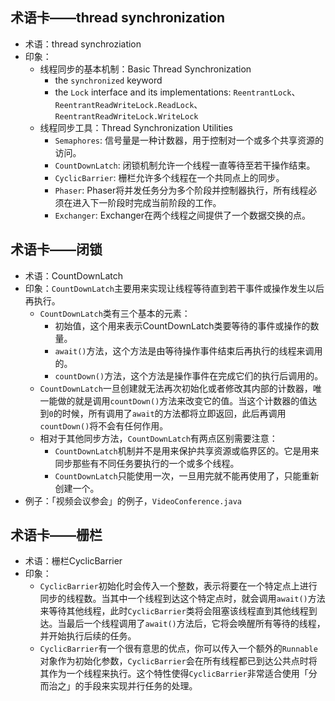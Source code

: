 
## 术语卡——thread synchronization
- 术语：thread synchroziation
- 印象：
	- 线程同步的基本机制：Basic Thread Synchronization
		- the `synchronized` keyword
		- the `Lock` interface and its implementations: `ReentrantLock`、`ReentrantReadWriteLock.ReadLock`、`ReentrantReadWriteLock.WriteLock`
	- 线程同步工具：Thread Synchronization Utilities
		- `Semaphores`: 信号量是一种计数器，用于控制对一个或多个共享资源的访问。
		- `CountDownLatch`: 闭锁机制允许一个线程一直等待至若干操作结束。
		- `CyclicBarrier`: 栅栏允许多个线程在一个共同点上的同步。
		- `Phaser`: Phaser将并发任务分为多个阶段并控制器执行，所有线程必须在进入下一阶段时完成当前阶段的工作。
		- `Exchanger`: Exchanger在两个线程之间提供了一个数据交换的点。


## 术语卡——闭锁
- 术语：CountDownLatch
- 印象：`CountDownLatch`主要用来实现让线程等待直到若干事件或操作发生以后再执行。
	- `CountDownLatch`类有三个基本的元素：
		- 初始值，这个用来表示CountDownLatch类要等待的事件或操作的数量。
		- `await()`方法，这个方法是由等待操作事件结束后再执行的线程来调用的。
		- `countDown()`方法，这个方法是操作事件在完成它们的执行后调用的。
	- `CountDownLatch`一旦创建就无法再次初始化或者修改其内部的计数器，唯一能做的就是调用`countDown()`方法来改变它的值。当这个计数器的值达到`0`的时候，所有调用了`await`的方法都将立即返回，此后再调用`countDown()`将不会有任何作用。
	- 相对于其他同步方法，`CountDownLatch`有两点区别需要注意：
		- `CountDownLatch`机制并不是用来保护共享资源或临界区的。它是用来同步那些有不同任务要执行的一个或多个线程。
		- `CountDownLatch`只能使用一次，一旦用完就不能再使用了，只能重新创建一个。
- 例子：「视频会议参会」的例子，`VideoConference.java`

## 术语卡——栅栏
- 术语：栅栏CyclicBarrier
- 印象：
	- `CyclicBarrier`初始化时会传入一个整数，表示将要在一个特定点上进行同步的线程数。当其中一个线程到达这个特定点时，就会调用`await()`方法来等待其他线程，此时`CyclicBarrier`类将会阻塞该线程直到其他线程到达。当最后一个线程调用了`await()`方法后，它将会唤醒所有等待的线程，并开始执行后续的任务。
	- `CyclicBarrier`有一个很有意思的优点，你可以传入一个额外的`Runnable`对象作为初始化参数，`CyclicBarrier`会在所有线程都已到达公共点时将其作为一个线程来执行。这个特性使得`CyclicBarrier`非常适合使用「分而治之」的手段来实现并行任务的处理。